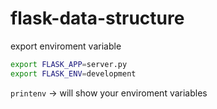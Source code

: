 # flask-data-structure

export enviroment variable

```bash
export FLASK_APP=server.py
export FLASK_ENV=development
```

`printenv` -> will show your enviroment variables

